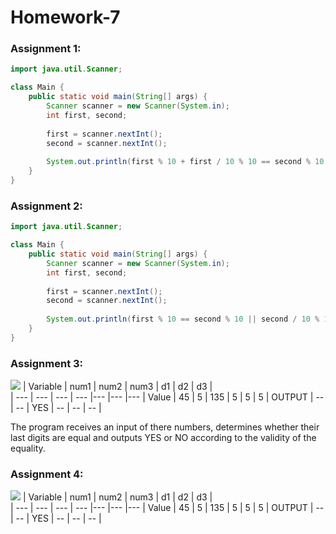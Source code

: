 # Homework-7

### Assignment 1:
```java
import java.util.Scanner;

class Main {
    public static void main(String[] args) {
        Scanner scanner = new Scanner(System.in);
        int first, second;
        
        first = scanner.nextInt();
        second = scanner.nextInt();
        
        System.out.println(first % 10 + first / 10 % 10 == second % 10 + second / 10 % 10 ? "Yes" : "No");
    }
}
```
### Assignment 2:
```java
import java.util.Scanner;

class Main {
    public static void main(String[] args) {
        Scanner scanner = new Scanner(System.in);
        int first, second;
        
        first = scanner.nextInt();
        second = scanner.nextInt();
        
        System.out.println(first % 10 == second % 10 || second / 10 % 10 == first / 10 % 10 ? "Yes" : "No");
    }
}
```
### Assignment 3:
![](https://i.imgur.com/AKQisxG.png)
| Variable | num1 | num2 | num3 | d1 | d2 | d3 |  
| --- | --- | --- | --- |--- |--- |--- |
Value | 45 | 5 | 135 | 5 | 5 | 5 | 
OUTPUT | -- | -- | YES | -- | -- | -- | 

The program receives an input of there numbers, determines whether their last digits are equal and outputs YES or NO according to the validity of the equality.
### Assignment 4:

![](https://i.imgur.com/wFVa8jp.png)
| Variable | num1 | num2 | num3 | d1 | d2 | d3 |  
| --- | --- | --- | --- |--- |--- |--- |
Value | 45 | 5 | 135 | 5 | 5 | 5 | 
OUTPUT | -- | -- | YES | -- | -- | -- | 
